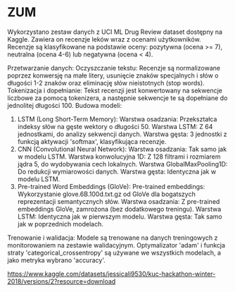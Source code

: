 # ZUM

Wykorzystano zestaw danych z UCI ML Drug Review dataset dostępny na Kaggle. Zawiera on recenzje leków wraz z ocenami użytkowników. Recenzje są klasyfikowane na podstawie oceny: pozytywna (ocena >= 7), neutralna (ocena 4-6) lub negatywna (ocena < 4).

Przetwarzanie danych:
Oczyszczanie tekstu: Recenzje są normalizowane poprzez konwersję na małe litery, usunięcie znaków specjalnych i słów o długości 1-2 znaków oraz eliminację słów nieistotnych (stop words).
Tokenizacja i dopełnianie: Tekst recenzji jest konwertowany na sekwencje liczbowe za pomocą tokenizera, a następnie sekwencje te są dopełniane do jednolitej długości 100.
Budowa modeli:
1. LSTM (Long Short-Term Memory):
Warstwa osadzania: Przekształca indeksy słów na gęste wektory o długości 50.
Warstwa LSTM: Z 64 jednostkami, do analizy sekwencji danych.
Warstwa gęsta: 3 jednostki z funkcją aktywacji 'softmax', klasyfikująca recenzje.
2. CNN (Convolutional Neural Network):
Warstwa osadzania: Tak samo jak w modelu LSTM.
Warstwa konwolucyjna 1D: Z 128 filtrami i rozmiarem jądra 5, do wydobywania cech lokalnych.
Warstwa GlobalMaxPooling1D: Do redukcji wymiarowości danych.
Warstwa gęsta: Identyczna jak w modelu LSTM.
3. Pre-trained Word Embeddings (GloVe):
Pre-trained embeddings: Wykorzystanie glove.6B.100d.txt.gz od GloVe dla bogatszych reprezentacji semantycznych słów.
Warstwa osadzania: Z pre-trained embeddings GloVe, zamrożona (bez dodatkowego treningu).
Warstwa LSTM: Identyczna jak w pierwszym modelu.
Warstwa gęsta: Tak samo jak w poprzednich modelach.


Trenowanie i walidacja:
Modele są trenowane na danych treningowych z monitorowaniem na zestawie walidacyjnym. Optymalizator 'adam' i funkcja straty 'categorical_crossentropy' są używane we wszystkich modelach, a jako metryka wybrano 'accuracy'.

https://www.kaggle.com/datasets/jessicali9530/kuc-hackathon-winter-2018/versions/2?resource=download 
